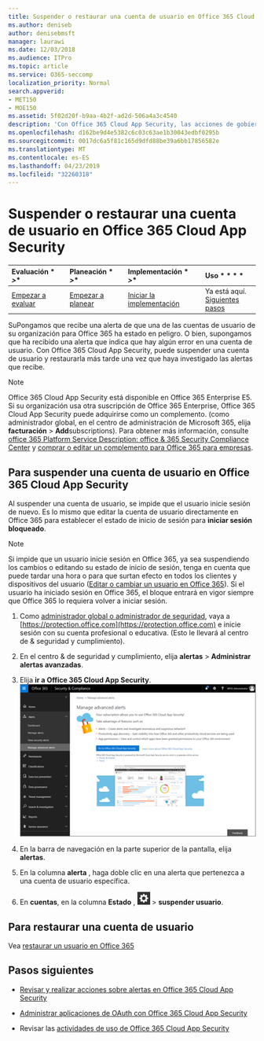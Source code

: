 ```yaml
---
title: Suspender o restaurar una cuenta de usuario en Office 365 Cloud App Security
ms.author: deniseb
author: denisebmsft
manager: laurawi
ms.date: 12/03/2018
ms.audience: ITPro
ms.topic: article
ms.service: O365-seccomp
localization_priority: Normal
search.appverid:
- MET150
- MOE150
ms.assetid: 5f02d20f-b9aa-4b2f-ad2d-506a4a3c4540
description: 'Con Office 365 Cloud App Security, las acciones de gobierno que puede realizar son suspender o anular la suspensión de una cuenta de usuario. '
ms.openlocfilehash: d162be9d4e5382c6c03c63ae1b30043edbf0295b
ms.sourcegitcommit: 0017dc6a5f81c165d9dfd88be39a6bb17856582e
ms.translationtype: MT
ms.contentlocale: es-ES
ms.lasthandoff: 04/23/2019
ms.locfileid: "32260318"
---
```

# <a name="suspend-or-restore-a-user-account-in-office-365-cloud-app-security"></a>Suspender o restaurar una cuenta de usuario en Office 365 Cloud App Security

|Evaluación * *\>**|Planeación * *\>**|Implementación * *\>**|Uso * * * *|
|:-----|:-----|:-----|:-----|
|[Empezar a evaluar](office-365-cas-overview.md) <br/> |[Empezar a planear](get-ready-for-office-365-cas.md) <br/> |[Iniciar la implementación](turn-on-office-365-cas.md) <br/> |Ya está aquí.  <br/> [Siguientes pasos](#next-steps)<br/> |
   
SuPongamos que recibe una alerta de que una de las cuentas de usuario de su organización para Office 365 ha estado en peligro. O bien, supongamos que ha recibido una alerta que indica que hay algún error en una cuenta de usuario. Con Office 365 Cloud App Security, puede suspender una cuenta de usuario y restaurarla más tarde una vez que haya investigado las alertas que recibe.
  
> [!NOTE]
> Office 365 Cloud App Security está disponible en Office 365 Enterprise E5. Si su organización usa otra suscripción de Office 365 Enterprise, Office 365 Cloud App Security puede adquirirse como un complemento. (como administrador global, en el centro de administración de Microsoft 365, elija **facturación** \> **Add**subscriptions). Para obtener más información, consulte [office 365 Platform Service Description: office &amp; 365 Security Compliance Center](https://technet.microsoft.com/en-us/library/dn933793.aspx) y [comprar o editar un complemento para Office 365 para empresas](https://support.office.com/article/4e7b57d6-b93b-457d-aecd-0ea58bff07a6). 
  
## <a name="to-suspend-a-user-account-in-office-365-cloud-app-security"></a>Para suspender una cuenta de usuario en Office 365 Cloud App Security

Al suspender una cuenta de usuario, se impide que el usuario inicie sesión de nuevo. Es lo mismo que editar la cuenta de usuario directamente en Office 365 para establecer el estado de inicio de sesión para **iniciar sesión bloqueado**.
  
> [!NOTE]
> Si impide que un usuario inicie sesión en Office 365, ya sea suspendiendo los cambios o editando su estado de inicio de sesión, tenga en cuenta que puede tardar una hora o para que surtan efecto en todos los clientes y dispositivos del usuario ([Editar o cambiar un usuario en Office 365](https://support.office.com/article/42BB3F17-8F9D-4182-B434-5F1C8024E614#SingleUserPreview)). Si el usuario ha iniciado sesión en Office 365, el bloque entrará en vigor siempre que Office 365 lo requiera volver a iniciar sesión. 
  
1. Como [administrador global o administrador de seguridad](permissions-in-the-security-and-compliance-center.md), vaya a [https://protection.office.com](https://protection.office.com) e inicie sesión con su cuenta profesional o educativa. (Esto le llevará al centro de &amp; seguridad y cumplimiento). 
    
2. En el centro &amp; de seguridad y cumplimiento, elija **alertas** \> **Administrar alertas avanzadas**.
    
3. Elija **ir a Office 365 Cloud App Security**.<br>![En el centro &amp; de seguridad y cumplimiento, elija Administrar alertas avanzadas para ir a Office 365 Cloud App Security.](media/958632d4-03e3-4ade-8e22-d5509db6fca7.png)<br>
  
4. En la barra de navegación en la parte superior de la pantalla, elija **alertas**.
    
5. En la columna **alerta** , haga doble clic en una alerta que pertenezca a una cuenta de usuario específica. 
    
6. En **cuentas**, en la columna **Estado** , ![elija configuración configuración icono](media/e01b75cc-b28f-4b83-8f86-b1b13dc27ab2.png) \> **suspender usuario**.
    
## <a name="to-restore-a-user-account"></a>Para restaurar una cuenta de usuario

Vea [restaurar un usuario en Office 365](https://support.office.com/article/2c261e42-5dd1-48b0-845f-2a016d29cfc1)
  
## <a name="next-steps"></a>Pasos siguientes

- [Revisar y realizar acciones sobre alertas en Office 365 Cloud App Security](review-office-365-cas-alerts.md)
    
- [Administrar aplicaciones de OAuth con Office 365 Cloud App Security](manage-app-permissions-in-ocas.md)
    
- Revisar las [actividades de uso de Office 365 Cloud App Security](utilization-activities-for-ocas.md)
    

